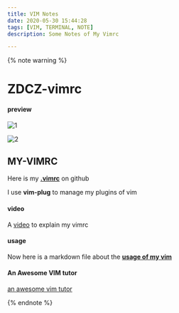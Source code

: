 ```yaml
---
title: VIM Notes
date: 2020-05-30 15:44:28
tags: [VIM, TERMINAL, NOTE]
description: Some Notes of My Vimrc

---
```


{% note warning %}

# ZDCZ-vimrc

#### preview

![1](https://tva1.sinaimg.cn/large/00831rSTly1gdoltzyalvj31c00u0u11.jpg)

![2](https://tva1.sinaimg.cn/large/007S8ZIlly1gdtcdkim3fj31c00u04qp.jpg)

## MY-VIMRC

Here is my [**.vimrc**](https://github.com/Augists-ZDCZ/ZDCZ-vimrc/blob/master/new.vimrc) on github

I use **vim-plug** to manage my plugins of vim

#### video

A [video](https://www.bilibili.com/video/BV1DV411d7fy) to explain my vimrc

#### usage

Now here is a markdown file about the [**usage of my vim**](https://github.com/Augists/ZDCZ-vimrc/blob/master/usage_of_vim.md)

#### An Awesome VIM tutor

[an awesome vim tutor](https://www.ibm.com/developerworks/cn/linux/l-cn-tip-vim/index.html)

{% endnote %}
